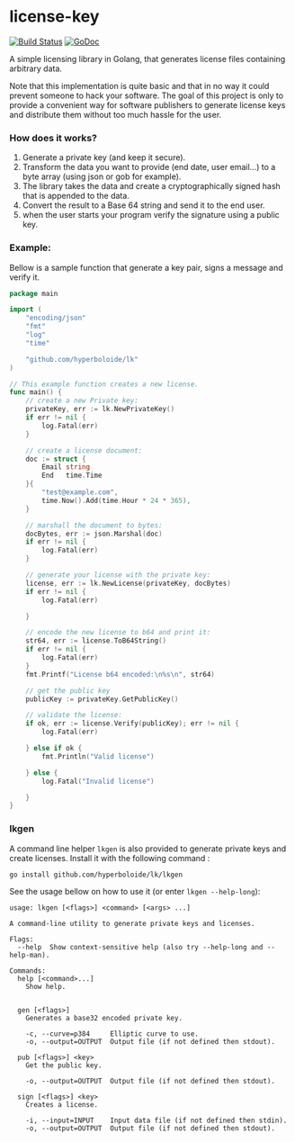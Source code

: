 # license-key

[![Build Status](https://travis-ci.org/hyperboloide/lk.svg?branch=master)](https://travis-ci.org/hyperboloide/lk)
[![GoDoc](https://godoc.org/github.com/hyperboloide/lk?status.svg)](https://godoc.org/github.com/hyperboloide/lk)

A simple licensing library in Golang, that generates license files
containing arbitrary data.

Note that this implementation is quite basic and that in no way it could
prevent someone to hack your software. The goal of this project is only
to provide a convenient way for software publishers to generate license keys
and distribute them without too much hassle for the user.

### How does it works?

1. Generate a private key (and keep it secure).
2. Transform the data you want to provide (end date, user email...) to a byte array (using json or gob for example).
3. The library takes the data and create a cryptographically signed hash that is appended to the data.
4. Convert the result to a Base 64 string and send it to the end user.
5. when the user starts your program verify the signature using a public key.

### Example:

Bellow is a sample function that generate a key pair, signs a message and
verify it.

```go
package main

import (
	"encoding/json"
	"fmt"
	"log"
	"time"

	"github.com/hyperboloide/lk"
)

// This example function creates a new license.
func main() {
	// create a new Private key:
	privateKey, err := lk.NewPrivateKey()
	if err != nil {
		log.Fatal(err)
	}

	// create a license document:
	doc := struct {
		Email string
		End   time.Time
	}{
		"test@example.com",
		time.Now().Add(time.Hour * 24 * 365),
	}

	// marshall the document to bytes:
	docBytes, err := json.Marshal(doc)
	if err != nil {
		log.Fatal(err)
	}

	// generate your license with the private key:
	license, err := lk.NewLicense(privateKey, docBytes)
	if err != nil {
		log.Fatal(err)

	}

	// encode the new license to b64 and print it:
	str64, err := license.ToB64String()
	if err != nil {
		log.Fatal(err)
	}
	fmt.Printf("License b64 encoded:\n%s\n", str64)

	// get the public key
	publicKey := privateKey.GetPublicKey()

	// validate the license:
	if ok, err := license.Verify(publicKey); err != nil {
		log.Fatal(err)

	} else if ok {
		fmt.Println("Valid license")

	} else {
		log.Fatal("Invalid license")

	}
}

```

### lkgen

A command line helper `lkgen` is also provided to generate private keys and create licenses.
Install it with the following command :

```sh
go install github.com/hyperboloide/lk/lkgen
```

See the usage bellow on how to use it (or enter `lkgen --help-long`):

```
usage: lkgen [<flags>] <command> [<args> ...]

A command-line utility to generate private keys and licenses.

Flags:
  --help  Show context-sensitive help (also try --help-long and --help-man).

Commands:
  help [<command>...]
    Show help.


  gen [<flags>]
    Generates a base32 encoded private key.

    -c, --curve=p384     Elliptic curve to use.
    -o, --output=OUTPUT  Output file (if not defined then stdout).

  pub [<flags>] <key>
    Get the public key.

    -o, --output=OUTPUT  Output file (if not defined then stdout).

  sign [<flags>] <key>
    Creates a license.

    -i, --input=INPUT    Input data file (if not defined then stdin).
    -o, --output=OUTPUT  Output file (if not defined then stdout).
```
